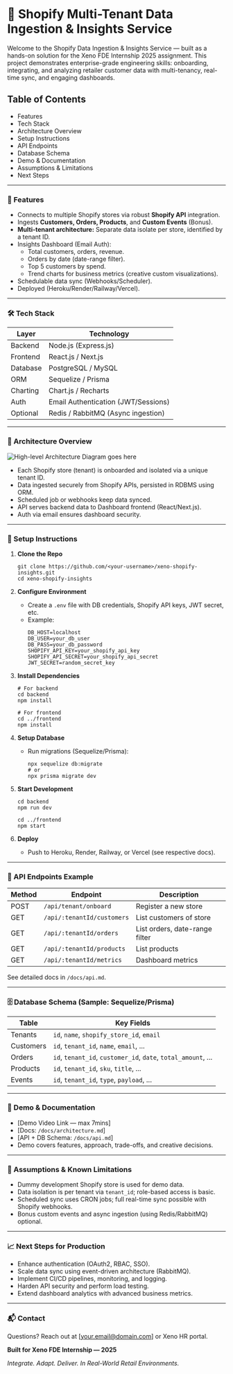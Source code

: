 # 🚀 Shopify Multi-Tenant Data Ingestion & Insights Service

Welcome to the Shopify Data Ingestion & Insights Service — built as a hands-on solution for the Xeno FDE Internship 2025 assignment. This project demonstrates enterprise-grade engineering skills: onboarding, integrating, and analyzing retailer customer data with multi-tenancy, real-time sync, and engaging dashboards.

## Table of Contents

- Features
- Tech Stack
- Architecture Overview
- Setup Instructions
- API Endpoints
- Database Schema
- Demo & Documentation
- Assumptions & Limitations
- Next Steps

---

### 🌟 Features

- Connects to multiple Shopify stores via robust **Shopify API** integration.
- Ingests **Customers, Orders, Products**, and **Custom Events** (Bonus).
- **Multi-tenant architecture:** Separate data isolate per store, identified by a tenant ID.
- Insights Dashboard (Email Auth):
    - Total customers, orders, revenue.
    - Orders by date (date-range filter).
    - Top 5 customers by spend.
    - Trend charts for business metrics (creative custom visualizations).
- Schedulable data sync (Webhooks/Scheduler).
- Deployed (Heroku/Render/Railway/Vercel).

---

### 🛠️ Tech Stack

| Layer      | Technology                           |
|------------|--------------------------------------|
| Backend    | Node.js (Express.js)                 |
| Frontend   | React.js / Next.js                   |
| Database   | PostgreSQL / MySQL                   |
| ORM        | Sequelize / Prisma                   |
| Charting   | Chart.js / Recharts                  |
| Auth       | Email Authentication (JWT/Sessions)  |
| Optional   | Redis / RabbitMQ (Async ingestion)   |

---

### 🔗 Architecture Overview

<!-- Place your architecture diagram below -->
![High-level Architecture Diagram goes here](architecture-diagram.png)

- Each Shopify store (tenant) is onboarded and isolated via a unique tenant ID.
- Data ingested securely from Shopify APIs, persisted in RDBMS using ORM.
- Scheduled job or webhooks keep data synced.
- API serves backend data to Dashboard frontend (React/Next.js).
- Auth via email ensures dashboard security.

---

### 🚦 Setup Instructions

1. **Clone the Repo**
    ```
    git clone https://github.com/<your-username>/xeno-shopify-insights.git
    cd xeno-shopify-insights
    ```

2. **Configure Environment**
    - Create a `.env` file with DB credentials, Shopify API keys, JWT secret, etc.
    - Example:
        ```
        DB_HOST=localhost
        DB_USER=your_db_user
        DB_PASS=your_db_password
        SHOPIFY_API_KEY=your_shopify_api_key
        SHOPIFY_API_SECRET=your_shopify_api_secret
        JWT_SECRET=random_secret_key
        ```

3. **Install Dependencies**
    ```
    # For backend
    cd backend
    npm install

    # For frontend
    cd ../frontend
    npm install
    ```

4. **Setup Database**
    - Run migrations (Sequelize/Prisma):
      ```
      npx sequelize db:migrate
      # or
      npx prisma migrate dev
      ```

5. **Start Development**
    ```
    cd backend
    npm run dev

    cd ../frontend
    npm start
    ```

6. **Deploy**
    - Push to Heroku, Render, Railway, or Vercel (see respective docs).

---

### 📡 API Endpoints Example

| Method | Endpoint                       | Description                   |
|--------|-------------------------------|-------------------------------|
| POST   | `/api/tenant/onboard`         | Register a new store          |
| GET    | `/api/:tenantId/customers`    | List customers of store       |
| GET    | `/api/:tenantId/orders`       | List orders, date-range filter|
| GET    | `/api/:tenantId/products`     | List products                 |
| GET    | `/api/:tenantId/metrics`      | Dashboard metrics             |

See detailed docs in `/docs/api.md`.

---

### 🗄️ Database Schema (Sample: Sequelize/Prisma)

| Table      | Key Fields                                      |
|------------|-------------------------------------------------|
| Tenants    | `id`, `name`, `shopify_store_id`, `email`       |
| Customers  | `id`, `tenant_id`, `name`, `email`, ...         |
| Orders     | `id`, `tenant_id`, `customer_id`, `date`, `total_amount`, ... |
| Products   | `id`, `tenant_id`, `sku`, `title`, ...          |
| Events     | `id`, `tenant_id`, `type`, `payload`, ...       |

---

### 🎥 Demo & Documentation

- [Demo Video Link — max 7mins]
- [Docs: `/docs/architecture.md`]
- [API + DB Schema: `/docs/api.md`]
- Demo covers features, approach, trade-offs, and creative decisions.

---

### 👀 Assumptions & Known Limitations

- Dummy development Shopify store is used for demo data.
- Data isolation is per tenant via `tenant_id`; role-based access is basic.
- Scheduled sync uses CRON jobs; full real-time sync possible with Shopify webhooks.
- Bonus custom events and async ingestion (using Redis/RabbitMQ) optional.

---

### 📈 Next Steps for Production

- Enhance authentication (OAuth2, RBAC, SSO).
- Scale data sync using event-driven architecture (RabbitMQ).
- Implement CI/CD pipelines, monitoring, and logging.
- Harden API security and perform load testing.
- Extend dashboard analytics with advanced business metrics.

---

### 📬 Contact

Questions? Reach out at [your.email@domain.com] or Xeno HR portal.

**Built for Xeno FDE Internship — 2025**

*Integrate. Adapt. Deliver. In Real-World Retail Environments.*
